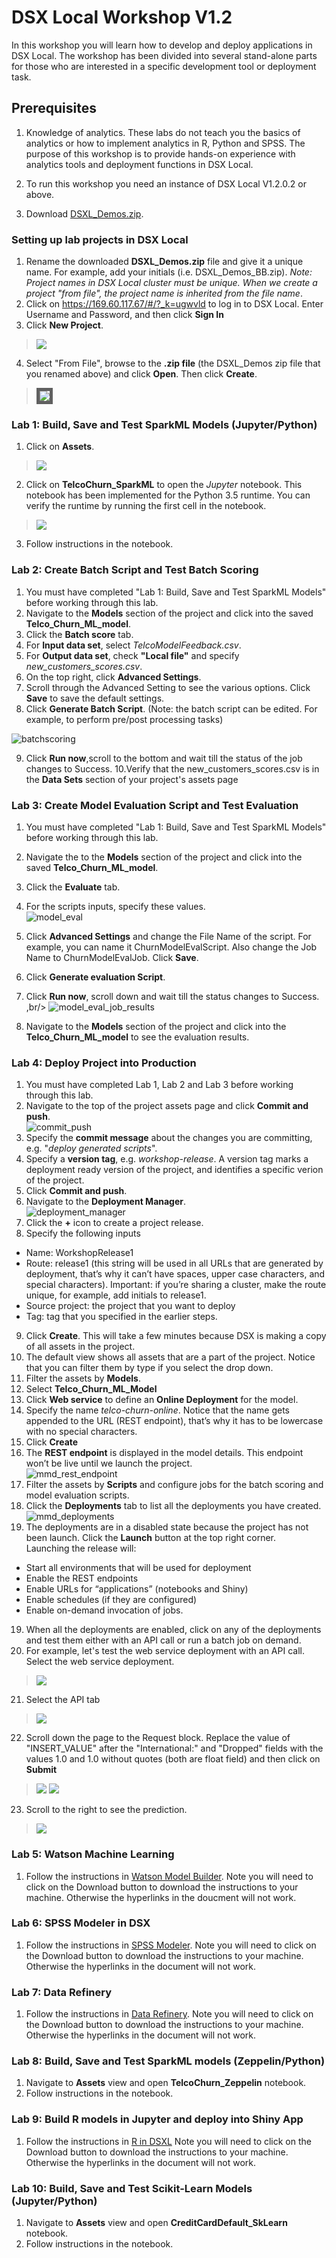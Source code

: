 # DSX Local Workshop V1.2
In this workshop you will learn how to develop and deploy applications in DSX Local. The workshop has been divided into several stand-alone parts for those who are interested in a specific development tool or deployment task.

## Prerequisites
1. Knowledge of analytics. These labs do not teach you the basics of analytics or how to implement analytics in R, Python and SPSS. The purpose of this workshop is to provide hands-on experience with analytics tools and deployment functions in DSX Local. 
2. To run this workshop you need an instance of DSX Local V1.2.0.2 or above. 

3. Download [DSXL_Demos.zip](https://github.com/bleonardb3/DSX_Local_Workshop_V12/blob/master/DSX_Projects/DSXL_Demos.zip?raw=true).

### Setting up lab projects in DSX Local
1. Rename the downloaded **DSXL_Demos.zip** file and give it a unique name.  For example, add your initials (i.e. DSXL_Demos_BB.zip).    *Note: Project names in DSX Local cluster must be unique. When we create a project "from file", the project name is inherited from the file name*.
2. Click on https://169.60.117.67/#/?_k=ugwvld to log in to DSX Local. Enter Username and Password, and then click **Sign In**
3. Click **New Project**.
> <img src="/img/Welcome_Screen.png"/>
4. Select "From File", browse to the **.zip file** (the DSXL_Demos zip file that you renamed above) and click **Open**. Then click **Create**.
> <img src="/img/Create_Project.png" border="5"/>

### Lab 1: Build, Save and Test SparkML Models (Jupyter/Python)
1. Click on **Assets**. 
> <img src="https://github.com/bleonardb3/DSX_Local_Workshop_V12/blob/master/img/NavigateToAssets.png"/>
2. Click on **TelcoChurn_SparkML** to open the *Jupyter* notebook. This notebook has been implemented for the Python 3.5 runtime. You can verify the runtime by running the first cell in the notebook. 
> <img src="https://github.com/bleonardb3/DSX_Local_Workshop_V12/blob/master/img/OpenTelcoChurn_SparkML.png"/>
3. Follow instructions in the notebook.

### Lab 2: Create Batch Script and Test Batch Scoring
1. You must have completed "Lab 1: Build, Save and Test SparkML Models" before working through this lab.
2. Navigate to the **Models** section of the project and click into the saved **Telco_Churn_ML_model**.
3. Click the **Batch score** tab.
4. For **Input data set**, select *TelcoModelFeedback.csv*.
5. For **Output data set**, check **"Local file"** and specify *new_customers_scores.csv*.
6. On the top right, click **Advanced Settings**.
7. Scroll through the Advanced Setting to see the various options.  Click **Save** to save the default settings.
8. Click **Generate Batch Script**.  (Note: the batch script can be edited. For example, to perform pre/post processing tasks)

![batchscoring](/img/batch_scoring.png?raw=true)

9. Click **Run now**,scroll to the bottom and wait till the status of the job changes to Success.
10.Verify that the new_customers_scores.csv is in the **Data Sets** section of your project's assets page  

### Lab 3: Create Model Evaluation Script and Test Evaluation
1. You must have completed "Lab 1: Build, Save and Test SparkML Models" before working through this lab.
2. Navigate the to the **Models** section of the project and click into the saved **Telco_Churn_ML_model**.
3. Click the **Evaluate** tab.
4. For the scripts inputs, specify these values.<br/>
![model_eval](/img/model_eval.png?raw=true)

5. Click **Advanced Settings** and change the File Name of the script. For example, you can name it ChurnModelEvalScript. Also change the Job Name to ChurnModelEvalJob. Click **Save**.
6. Click **Generate evaluation Script**.
7. Click **Run now**, scroll down and wait till the status changes to Success. ,br/>
![model_eval_job_results](/img/model_eval_job_results.png?raw=true)
8. Navigate to the **Models** section of the project and click into the **Telco_Churn_ML_model** to see the evaluation results. 

### Lab 4: Deploy Project into Production 
1. You must have completed Lab 1, Lab 2 and Lab 3 before working through this lab.
2. Navigate to the top of the project assets page and click **Commit and push**.<br/>
![commit_push](/img/commit_push.png?raw=true)
3. Specify the **commit message** about the changes you are committing, e.g. "*deploy generated scripts*".
4. Specify a **version tag**, e.g. *workshop-release*.  A version tag marks a deployment ready version of the project, and identifies a specific verion of the project.
5. Click **Commit and push**.
6. Navigate to the **Deployment Manager**.  <br/>
![deployment_manager](/img/deployment_manager.png?raw=true)
7. Click the **+** icon to create a project release.
8. Specify the following inputs
* Name: WorkshopRelease1
* Route: release1 (this string will be used in all URLs that are generated by deployment, that’s why it can’t have spaces, upper case characters, and special characters). Important: if you’re sharing a cluster, make the route unique, for example, add initials to release1. 
* Source project: the project that you want to deploy
* Tag: tag that you specified in the earlier steps. 

9. Click **Create**. This will take a few minutes because DSX is making a copy of all assets in the project.
10. The default view shows all assets that are a part of the project. Notice that you can filter them by type if you select the drop down. 
11. Filter the assets by **Models**.
12. Select **Telco_Churn_ML_Model**
12. Click **Web service** to define an **Online Deployment** for the model.
13. Specify the name *telco-churn-online*.  Notice that the name gets appended to the URL (REST endpoint), that’s why it has to be lowercase with no special characters. 
14. Click **Create**
15. The **REST endpoint** is displayed in the model details. This endpoint won’t be live until we launch the project.<br/>
![mmd_rest_endpoint](/img/mmd_rest_endpoint.png?raw=true)<br/>
16. Filter the assets by **Scripts** and configure jobs for the batch scoring and model evaluation scripts.
17. Click the **Deployments** tab to list all the deployments you have created. <br/>
![mmd_deployments](/img/mmd_deployments.png?raw=true)<br/>
18. The deployments are in a disabled state because the project has not been launch.  Click the **Launch** button at the top right corner.<br/>
Launching the release will:
* Start all environments that will be used for deployment
* Enable the REST endpoints
* Enable URLs for “applications” (notebooks and Shiny)
* Enable schedules (if they are configured)
* Enable on-demand invocation of jobs. 

19. When all the deployments are enabled, click on any of the deployments and test them either with an API call or run a batch job on demand. 
20. For example, let's test the web service deployment with an API call. Select the web service deployment. 
> <img src="https://github.com/bleonardb3/DSX_Local_Workshop_V12/blob/master/img/DeploymentList.png"/>
21. Select the API tab 
> <img src="https://github.com/bleonardb3/DSX_Local_Workshop_V12/blob/master/img/SelectAPI.png"/>
22. Scroll down the page to the Request block. Replace the value of "INSERT_VALUE" after the "International:" and "Dropped" fields with the values 1.0 and 1.0 without quotes (both are float field) and then click on **Submit** 
> <img src="https://github.com/bleonardb3/DSX_Local_Workshop_V12/blob/master/img/InsertValue.png"/>
> <img src="https://github.com/bleonardb3/DSX_Local_Workshop_V12/blob/master/img/ReplaceInsertValue.png"/>
23. Scroll to the right to see the prediction. 
> <img src="https://github.com/bleonardb3/DSX_Local_Workshop_V12/blob/master/img/Response.png"/>

### Lab 5: Watson Machine Learning
1. Follow the instructions in [Watson Model Builder](https://github.com/bleonardb3/DSX_Local_Workshop_V12/blob/master/Lab%20Instructions/WatsonMachineLearning.pdf). Note you will need to click on the Download button to download the instructions to your machine. Otherwise the hyperlinks in the doucment will not work. 

### Lab 6: SPSS Modeler in DSX 
1. Follow the instructions in [SPSS Modeler](https://github.com/bleonardb3/DSX_Local_Workshop_V12/blob/master/Lab%20Instructions/titanic-spss-modeler-edits-local-1.pdf). 
Note you will need to click on the Download button to download the instructions to your machine. Otherwise the hyperlinks in the document will not work. 

### Lab 7: Data Refinery 
1. Follow the instructions in [Data Refinery](https://github.com/bleonardb3/DSX_Local_Workshop_V12/blob/master/Lab%20Instructions/Data%20Refinery%20Lab_Local_v2.pdf).
Note you will need to click on the Download button to download the instructions to your machine. Otherwise the hyperlinks in the document will not work. 

### Lab 8: Build, Save and Test SparkML models (Zeppelin/Python)
1. Navigate to **Assets** view and open **TelcoChurn_Zeppelin** notebook.  
2. Follow instructions in the notebook.

### Lab 9: Build R models in Jupyter and deploy into Shiny App
1. Follow the instructions in [R in DSXL](https://github.com/bleonardb3/DSX_Local_Workshop_V12/blob/master/Lab%20Instructions/R_in_DSXL.pdf)
Note you will need to click on the Download button to download the instructions to your machine. Otherwise the hyperlinks in the document will not work. 

### Lab 10: Build, Save and Test Scikit-Learn Models (Jupyter/Python)
1. Navigate to **Assets** view and open **CreditCardDefault_SkLearn** notebook.  
2. Follow instructions in the notebook.





